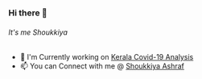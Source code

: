 ### Hi there 👋
###### It's me Shoukkiya

- 🔭 I'm Currently working on <a href='https://github.com/ShoukkiyaAshraf/CovidData_by_Shaheen_Aug04' > Kerala Covid-19 Analysis </a>
- 📫 You can Connect with me @ <a href='https://shoukkiyaashraf.live/'> Shoukkiya Ashraf </a>

<!--
**ShoukkiyaAshraf/ShoukkiyaAshraf** is a ✨ _special_ ✨ repository because its `README.md` (this file) appears on your GitHub profile.

Here are some ideas to get you started:

- 🔭 I’m currently working on ...
- 🌱 I’m currently learning ...
- 👯 I’m looking to collaborate on ...
- 🤔 I’m looking for help with ...
- 💬 Ask me about ...
- 📫 How to reach me: ...
- 😄 Pronouns: ...
- ⚡ Fun fact: ...
-->
